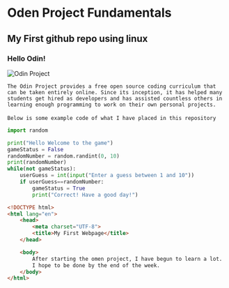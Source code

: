 # Oden Project Fundamentals
## My First github repo using linux
### Hello Odin!
![Odin Project](https://www.theodinproject.com/assets/og-logo-022832d4cefeec1d5266237be260192f5980f9bcbf1c9ca151b358f0ce1fd2df.png) 

`The Odin Project provides a free open source coding curriculum that can be taken entirely online. Since its inception, it has helped many students get hired as developers and has assisted countless others in learning enough programming to work on their own personal projects.`<br>
<br>
`Below is some example code of what I have placed in this repository`<br>

```python
import random

print("Hello Welcome to the game")
gameStatus = False
randomNumber = random.randint(0, 10)
print(randomNumber)
while(not gameStatus):
    userGuess = int(input("Enter a guess between 1 and 10"))
    if userGuess==randomNumber:
        gameStatus = True
        print("Correct! Have a good day!")
```
```html
<!DOCTYPE html>
<html lang="en">
    <head>
        <meta charset="UTF-8">
        <title>My First Webpage</title>
    </head>

    <body>
        After starting the omen project, I have begun to learn a lot.
        I hope to be done by the end of the week.
    </body>
</html>
```
